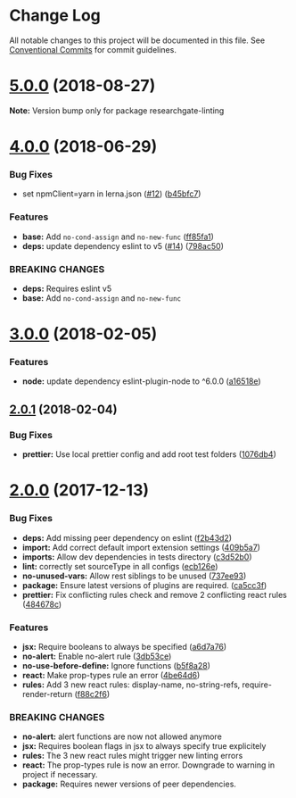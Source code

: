 # Change Log

All notable changes to this project will be documented in this file.
See [Conventional Commits](https://conventionalcommits.org) for commit guidelines.

<a name="5.0.0"></a>
# [5.0.0](https://github.com/researchgate/linting/compare/v4.0.0...v5.0.0) (2018-08-27)

**Note:** Version bump only for package researchgate-linting





<a name="4.0.0"></a>
# [4.0.0](https://github.com/researchgate/linting/compare/v3.0.0...v4.0.0) (2018-06-29)


### Bug Fixes

* set npmClient=yarn in lerna.json ([#12](https://github.com/researchgate/linting/issues/12)) ([b45bfc7](https://github.com/researchgate/linting/commit/b45bfc7))


### Features

* **base:** Add `no-cond-assign` and `no-new-func` ([ff85fa1](https://github.com/researchgate/linting/commit/ff85fa1))
* **deps:** update dependency eslint to v5 ([#14](https://github.com/researchgate/linting/issues/14)) ([798ac50](https://github.com/researchgate/linting/commit/798ac50))


### BREAKING CHANGES

* **deps:** Requires eslint v5
* **base:** Add `no-cond-assign` and `no-new-func`




<a name="3.0.0"></a>
# [3.0.0](https://github.com/researchgate/linting/compare/v2.0.1...v3.0.0) (2018-02-05)

### Features

* **node:** update dependency eslint-plugin-node to ^6.0.0 ([a16518e](https://github.com/researchgate/linting/commit/a16518e))

<a name="2.0.1"></a>
## [2.0.1](https://github.com/researchgate/linting/compare/v2.0.0...v2.0.1) (2018-02-04)


### Bug Fixes

* **prettier:** Use local prettier config and add root test folders ([1076db4](https://github.com/researchgate/linting/commit/1076db4))




<a name="2.0.0"></a>
# [2.0.0](https://github.com/researchgate/linting/compare/v1.0.1...v2.0.0) (2017-12-13)


### Bug Fixes

* **deps:** Add missing peer dependency on eslint ([f2b43d2](https://github.com/researchgate/linting/commit/f2b43d2))
* **import:** Add correct default import extension settings ([409b5a7](https://github.com/researchgate/linting/commit/409b5a7))
* **imports:** Allow dev dependencies in tests directory ([c3d52b0](https://github.com/researchgate/linting/commit/c3d52b0))
* **lint:** correctly set sourceType in all configs ([ecb126e](https://github.com/researchgate/linting/commit/ecb126e))
* **no-unused-vars:** Allow rest siblings to be unused ([737ee93](https://github.com/researchgate/linting/commit/737ee93))
* **package:** Ensure latest versions of plugins are required. ([ca5cc3f](https://github.com/researchgate/linting/commit/ca5cc3f))
* **prettier:** Fix conflicting rules check and remove 2 conflicting react rules ([484678c](https://github.com/researchgate/linting/commit/484678c))


### Features

* **jsx:** Require booleans to always be specified ([a6d7a76](https://github.com/researchgate/linting/commit/a6d7a76))
* **no-alert:** Enable no-alert rule ([3db53ce](https://github.com/researchgate/linting/commit/3db53ce))
* **no-use-before-define:** Ignore functions ([b5f8a28](https://github.com/researchgate/linting/commit/b5f8a28))
* **react:** Make prop-types rule an error ([4be64d6](https://github.com/researchgate/linting/commit/4be64d6))
* **rules:** Add 3 new react rules: display-name, no-string-refs, require-render-return ([f88c2f6](https://github.com/researchgate/linting/commit/f88c2f6))


### BREAKING CHANGES

* **no-alert:** alert functions are now not allowed anymore
* **jsx:** Requires boolean flags in jsx to always specify true explicitely
* **rules:** The 3 new react rules might trigger new linting errors
* **react:** The prop-types rule is now an error. Downgrade to warning in project if necessary.
* **package:** Requires newer versions of peer dependencies.
